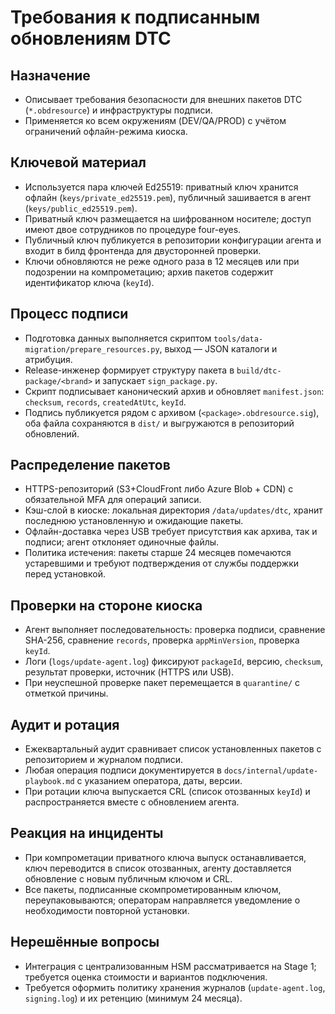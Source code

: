 # Требования к подписанным обновлениям DTC

## Назначение
- Описывает требования безопасности для внешних пакетов DTC (`*.obdresource`) и инфраструктуры подписи.
- Применяется ко всем окружениям (DEV/QA/PROD) с учётом ограничений офлайн-режима киоска.

## Ключевой материал
- Используется пара ключей Ed25519: приватный ключ хранится офлайн (`keys/private_ed25519.pem`), публичный зашивается в агент (`keys/public_ed25519.pem`).
- Приватный ключ размещается на шифрованном носителе; доступ имеют двое сотрудников по процедуре four-eyes.
- Публичный ключ публикуется в репозитории конфигурации агента и входит в билд фронтенда для двусторонней проверки.
- Ключи обновляются не реже одного раза в 12 месяцев или при подозрении на компрометацию; архив пакетов содержит идентификатор ключа (`keyId`).

## Процесс подписи
- Подготовка данных выполняется скриптом `tools/data-migration/prepare_resources.py`, выход — JSON каталоги и атрибуция.
- Release-инженер формирует структуру пакета в `build/dtc-package/<brand>` и запускает `sign_package.py`.
- Скрипт подписывает канонический архив и обновляет `manifest.json`: `checksum`, `records`, `createdAtUtc`, `keyId`.
- Подпись публикуется рядом с архивом (`<package>.obdresource.sig`), оба файла сохраняются в `dist/` и выгружаются в репозиторий обновлений.

## Распределение пакетов
- HTTPS-репозиторий (S3+CloudFront либо Azure Blob + CDN) с обязательной MFA для операций записи.
- Кэш-слой в киоске: локальная директория `/data/updates/dtc`, хранит последнюю установленную и ожидающие пакеты.
- Офлайн-доставка через USB требует присутствия как архива, так и подписи; агент отклоняет одиночные файлы.
- Политика истечения: пакеты старше 24 месяцев помечаются устаревшими и требуют подтверждения от службы поддержки перед установкой.

## Проверки на стороне киоска
- Агент выполняет последовательность: проверка подписи, сравнение SHA-256, сравнение `records`, проверка `appMinVersion`, проверка `keyId`.
- Логи (`logs/update-agent.log`) фиксируют `packageId`, версию, `checksum`, результат проверки, источник (HTTPS или USB).
- При неуспешной проверке пакет перемещается в `quarantine/` с отметкой причины.

## Аудит и ротация
- Ежеквартальный аудит сравнивает список установленных пакетов с репозиторием и журналом подписи.
- Любая операция подписи документируется в `docs/internal/update-playbook.md` с указанием оператора, даты, версии.
- При ротации ключа выпускается CRL (список отозванных `keyId`) и распространяется вместе с обновлением агента.

## Реакция на инциденты
- При компрометации приватного ключа выпуск останавливается, ключ переводится в список отозванных, агенту доставляется обновление с новым публичным ключом и CRL.
- Все пакеты, подписанные скомпрометированным ключом, переупаковываются; операторам направляется уведомление о необходимости повторной установки.

## Нерешённые вопросы
- Интеграция с централизованным HSM рассматривается на Stage 1; требуется оценка стоимости и вариантов подключения.
- Требуется оформить политику хранения журналов (`update-agent.log`, `signing.log`) и их ретенцию (минимум 24 месяца).

